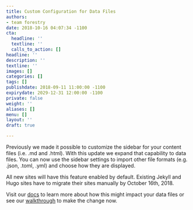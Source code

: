 ```yaml
---
title: Custom Configuration for Data Files
authors:
- team forestry
date: 2018-10-16 04:07:34 -1100
cta:
  headline: ''
  textline: ''
  calls_to_action: []
headline: ''
description: ''
textline: ''
images: []
categories: []
tags: []
publishdate: 2018-09-11 11:00:00 -1100
expirydate: 2029-12-31 12:00:00 -1100
private: false
weight: ''
aliases: []
menu: []
layout: ''
draft: true

---
```

Previously we made it possible to customize the sidebar for your content files (i.e. .md and .html). With this update we expand that capability to data files. You can now use the sidebar settings to import other file formats (e.g. .json, .toml, .yml) and choose how they are displayed.

All new sites will have this feature enabled by default. Existing Jekyll and Hugo sites have to migrate their sites manually by October 16th, 2018.

Visit our [docs](/docs/editing/data-files#existing-jekyll-hugo-projects) to learn more about how this might impact your data files or see our [walkthrough](/blog/custom-configuration-for-data-files/) to make the change now.